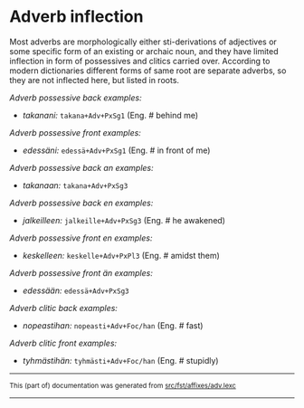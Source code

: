 # Adverb inflection
Most adverbs are morphologically either sti-derivations of adjectives or
some specific form of an existing or archaic noun, and they have limited
inflection in form of possessives and clitics carried over. According to
modern dictionaries different forms of same root are separate adverbs,
so they are not inflected here, but listed in roots.

*Adverb possessive back examples:*
* *takanani:* `takana+Adv+PxSg1` (Eng. # behind me)

*Adverb possessive front examples:*
* *edessäni:* `edessä+Adv+PxSg1` (Eng. # in front of me)

*Adverb possessive back an examples:*
* *takanaan:* `takana+Adv+PxSg3`

*Adverb possessive back en examples:*
* *jalkeilleen:* `jalkeille+Adv+PxSg3` (Eng. # he awakened)

*Adverb possessive front en examples:*
* *keskelleen:* `keskelle+Adv+PxPl3` (Eng. # amidst them)

*Adverb possessive front än examples:*
* *edessään:* `edessä+Adv+PxSg3`

*Adverb clitic back examples:*
* *nopeastihan:* `nopeasti+Adv+Foc/han` (Eng. # fast)

*Adverb clitic front examples:*
* *tyhmästihän:* `tyhmästi+Adv+Foc/han` (Eng. # stupidly)

* * *

<small>This (part of) documentation was generated from [src/fst/affixes/adv.lexc](https://github.com/giellalt/lang-fin/blob/main/src/fst/affixes/adv.lexc)</small>

---


